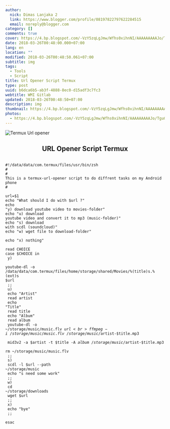 ```yaml
---
author:
  nick: Dimas Lanjaka 2
  link: https://www.blogger.com/profile/08197822797622284515
  email: noreply@blogger.com
category: []
comments: true
cover: https://4.bp.blogspot.com/-VzY5zqLgJmw/Wfhs0xihnNI/AAAAAAAAAJo/TguGeZ4QyGMbG2U0bUgZ79MnJxSLGM9QACEwYBhgL/s1600/images%25285%2529%255B1%255D.jpg
date: 2018-03-26T00:48:00.000+07:00
lang: en
location: ""
modified: 2018-03-26T00:48:50.061+07:00
subtitle: img
tags:
  - Tools
  - Script
title: Url Opener Script Termux
type: post
uuid: b6dca6b5-ab3f-4888-8ec0-d15adf3c7fc3
webtitle: WMI Gitlab
updated: 2018-03-26T00:48:50+07:00
description: img
thumbnail: https://4.bp.blogspot.com/-VzY5zqLgJmw/Wfhs0xihnNI/AAAAAAAAAJo/TguGeZ4QyGMbG2U0bUgZ79MnJxSLGM9QACEwYBhgL/s1600/images%25285%2529%255B1%255D.jpg
photos:
  - https://4.bp.blogspot.com/-VzY5zqLgJmw/Wfhs0xihnNI/AAAAAAAAAJo/TguGeZ4QyGMbG2U0bUgZ79MnJxSLGM9QACEwYBhgL/s1600/images%25285%2529%255B1%255D.jpg
---
```


<img src="https://4.bp.blogspot.com/-VzY5zqLgJmw/Wfhs0xihnNI/AAAAAAAAAJo/TguGeZ4QyGMbG2U0bUgZ79MnJxSLGM9QACEwYBhgL/s1600/images%25285%2529%255B1%255D.jpg" title="Termux Url opener"><center><h2>URL Opener Script Termux</h2></center><pre class="linenumber language-bash"><code class="language-bash"><br>#!/data/data/com.termux/files/usr/bin/zsh<br>#<br># This is a termux-url-opener script to do diffrent tasks on my Android phone <br>#<br><br>url=$1<br>echo "What should I do with $url ?"<br>echo "y) download youtube video to movies-folder"<br>echo "u) download youtube video and convert it to mp3 (music-folder)"<br>echo "s) download with scdl (soundcloud)"<br>echo "w) wget file to download-folder" <br>echo "x) nothing"<br><br>read CHOICE<br>case $CHOICE in<br>    y)<br>        youtube-dl -o /data/data/com.termux/files/home/storage/shared/Movies/%(title)s.%(ext)s $url<br>	;;<br>    u)<br>	echo "Artist"<br>	read artist<br>	echo "Title"<br>	read title<br>	echo "Album"<br>	read album<br>        youtube-dl -o ~/storage/music/music.flv $url <br>	ffmpeg -i ~/storage/music/music.flv ~/storage/music/$artist-$title.mp3 <br>        mid3v2 -a $artist -t $title -A $album ~/storage/music/$artist-$title.mp3<br>	rm ~/storage/music/music.flv<br>	;;<br>    s)<br>	scdl -l $url --path ~/storage/music<br>        echo "s need some work"<br>	;;<br>    w)<br>        cd ~/storage/downloads<br>	wget $url<br>	;;<br>    x)<br>        echo "bye"<br>	;; <br>esac<br></code><br></pre>